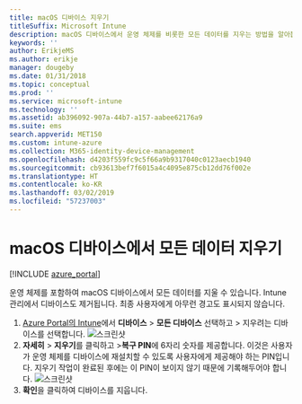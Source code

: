 ```yaml
---
title: macOS 디바이스 지우기
titleSuffix: Microsoft Intune
description: macOS 디바이스에서 운영 체제를 비롯한 모든 데이터를 지우는 방법을 알아봅니다.
keywords: ''
author: ErikjeMS
ms.author: erikje
manager: dougeby
ms.date: 01/31/2018
ms.topic: conceptual
ms.prod: ''
ms.service: microsoft-intune
ms.technology: ''
ms.assetid: ab396092-907a-44b7-a157-aabee62176a9
ms.suite: ems
search.appverid: MET150
ms.custom: intune-azure
ms.collection: M365-identity-device-management
ms.openlocfilehash: d4203f559fc9c5f66a9b9317040c0123aecb1940
ms.sourcegitcommit: cb93613bef7f6015a4c4095e875cb12dd76f002e
ms.translationtype: HT
ms.contentlocale: ko-KR
ms.lasthandoff: 03/02/2019
ms.locfileid: "57237003"
---
```

# <a name="erase-all-data-from-a-macos-device"></a>macOS 디바이스에서 모든 데이터 지우기

[!INCLUDE [azure_portal](./includes/azure_portal.md)]

운영 체제를 포함하여 macOS 디바이스에서 모든 데이터를 지울 수 있습니다. Intune 관리에서 디바이스도 제거됩니다. 최종 사용자에게 아무런 경고도 표시되지 않습니다.

1. [Azure Portal의 Intune](https://aka.ms/intuneportal)에서 **디바이스** > **모든 디바이스** 선택하고 &gt; 지우려는 디바이스를 선택합니다.
![스크린샷](./media/device-erase/choosedevice.png)
2. **자세히** > **지우기**를 클릭하고 >**복구 PIN**에 6자리 숫자를 제공합니다. 이것은 사용자가 운영 체제를 디바이스에 재설치할 수 있도록 사용자에게 제공해야 하는 PIN입니다. 지우기 작업이 완료된 후에는 이 PIN이 보이지 않기 때문에 기록해두어야 합니다.
![스크린샷](./media/device-erase/providepin.png)
3. **확인**을 클릭하여 디바이스를 지웁니다.
